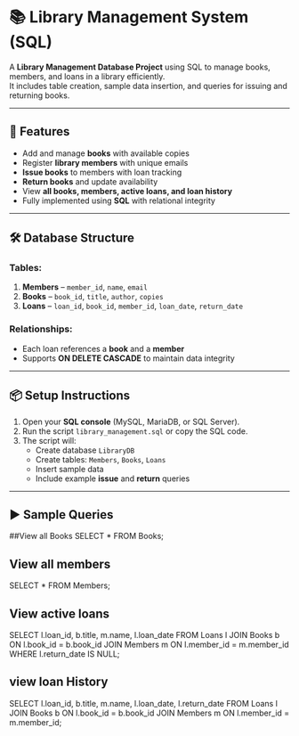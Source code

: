 # 📚 Library Management System (SQL)

A **Library Management Database Project** using SQL to manage books, members, and loans in a library efficiently.  
It includes table creation, sample data insertion, and queries for issuing and returning books.

---

## 🚀 Features
- Add and manage **books** with available copies  
- Register **library members** with unique emails  
- **Issue books** to members with loan tracking  
- **Return books** and update availability  
- View **all books, members, active loans, and loan history**  
- Fully implemented using **SQL** with relational integrity  

---

## 🛠 Database Structure
### Tables:
1. **Members** – `member_id`, `name`, `email`  
2. **Books** – `book_id`, `title`, `author`, `copies`  
3. **Loans** – `loan_id`, `book_id`, `member_id`, `loan_date`, `return_date`  

### Relationships:
- Each loan references a **book** and a **member**  
- Supports **ON DELETE CASCADE** to maintain data integrity  

---

## 📦 Setup Instructions
1. Open your **SQL console** (MySQL, MariaDB, or SQL Server).  
2. Run the script `library_management.sql` or copy the SQL code.  
3. The script will:
   - Create database `LibraryDB`  
   - Create tables: `Members`, `Books`, `Loans`  
   - Insert sample data  
   - Include example **issue** and **return** queries  

---

## ▶️ Sample Queries

##View all Books
SELECT * FROM Books;

## View all members
SELECT * FROM Members;

## View active loans
SELECT l.loan_id, b.title, m.name, l.loan_date
FROM Loans l
JOIN Books b ON l.book_id = b.book_id
JOIN Members m ON l.member_id = m.member_id
WHERE l.return_date IS NULL;

## view loan History
SELECT l.loan_id, b.title, m.name, l.loan_date, l.return_date
FROM Loans l
JOIN Books b ON l.book_id = b.book_id
JOIN Members m ON l.member_id = m.member_id;

